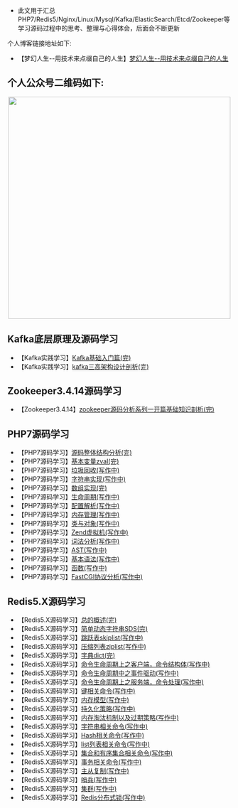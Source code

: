 - 此文用于汇总PHP7/Redis5/Nginx/Linux/Mysql/Kafka/ElasticSearch/Etcd/Zookeeper等学习源码过程中的思考、整理与心得体会，后面会不断更新

个人博客链接地址如下:
 
 - 【梦幻人生--用技术来点缀自己的人生】[梦幻人生--用技术来点缀自己的人生](https://www.jianshu.com/u/d1efae5b9216)
 ## 个人公众号二维码如下:
 <p align="center"><img src="https://github.com/menghuan/lnmp-code-analysis/blob/master/%E6%89%AB%E7%A0%81_%E6%90%9C%E7%B4%A2%E8%81%94%E5%90%88%E4%BC%A0%E6%92%AD%E6%A0%B7%E5%BC%8F-%E6%A0%87%E5%87%86%E8%89%B2%E7%89%88.png" width="500px"></p>

 ## Kafka底层原理及源码学习
 - 【Kafka实践学习】[Kafka基础入门篇(完)](https://mp.weixin.qq.com/s/do9bXH9qJzt4kNyxlEOyJg)
 - 【Kafka实践学习】[kafka三高架构设计剖析(完)](https://mp.weixin.qq.com/s/qJoSAlTIefEOVtV-Bcnb-g)


 ## Zookeeper3.4.14源码学习
 - 【Zookeeper3.4.14】[zookeeper源码分析系列一开篇基础知识剖析(完)](https://mp.weixin.qq.com/s/0Qc-fOh7aSSX8B6TiyIY8w)


## PHP7源码学习
 - 【PHP7源码学习】[源码整体结构分析(完)](https://www.jianshu.com/p/7a4480615aa9)
 - 【PHP7源码学习】[基本变量zval(完)](https://mp.weixin.qq.com/s/qal5sZhMpNGsuVe1NS_tnQ)
 - 【PHP7源码学习】[垃圾回收(写作中)](写作中)
 - 【PHP7源码学习】[字符串实现(写作中)](写作中)
 - 【PHP7源码学习】[数组实现(完)](https://mp.weixin.qq.com/s/J8eICn4BSvwmAyrbeG1xKA)
 - 【PHP7源码学习】[生命周期(写作中)](写作中)
 - 【PHP7源码学习】[配置解析(写作中)](写作中)
 - 【PHP7源码学习】[内存管理(写作中)](写作中)
 - 【PHP7源码学习】[类与对象(写作中)](写作中)
 - 【PHP7源码学习】[Zend虚拟机(写作中)](写作中)
 - 【PHP7源码学习】[词法分析(写作中)](写作中)
 - 【PHP7源码学习】[AST(写作中)](写作中)
 - 【PHP7源码学习】[基本语法(写作中)](写作中)
 - 【PHP7源码学习】[函数(写作中)](写作中)
 - 【PHP7源码学习】[FastCGI协议分析(写作中)](写作中)
 
 ## Redis5.X源码学习
 - 【Redis5.X源码学习】[总的概述(完)](https://www.jianshu.com/p/ad4fe7848030)
 - 【Redis5.X源码学习】[简单动态字符串SDS(完)](https://mp.weixin.qq.com/s/4qIFFjj2thqOWJJgqoiXuA)
 - 【Redis5.X源码学习】[跳跃表skiplist(写作中)](写作中)
 - 【Redis5.X源码学习】[压缩列表ziplist(写作中)](写作中)
 - 【Redis5.X源码学习】[字典dict(完)](https://mp.weixin.qq.com/s/IUMKc0ywZqGVbbqNRRUQYw)
 - 【Redis5.X源码学习】[命令生命周期上之客户端，命令结构体(写作中)](写作中)
 - 【Redis5.X源码学习】[命令生命周期中之事件驱动(写作中)](写作中)
 - 【Redis5.X源码学习】[命令生命周期上之服务端，命令处理(写作中)](写作中)
 - 【Redis5.X源码学习】[键相关命令(写作中)](写作中)
 - 【Redis5.X源码学习】[内存模型(写作中)](写作中)
 - 【Redis5.X源码学习】[持久化策略(写作中)](写作中)
 - 【Redis5.X源码学习】[内存淘汰机制以及过期策略(写作中)](写作中)
 - 【Redis5.X源码学习】[字符串相关命令(写作中)](写作中)
 - 【Redis5.X源码学习】[Hash相关命令(写作中)](写作中)
 - 【Redis5.X源码学习】[list列表相关命令(写作中)](写作中)
 - 【Redis5.X源码学习】[集合和有序集合相关命令(写作中)](写作中)
 - 【Redis5.X源码学习】[事务相关命令(写作中)](写作中)
 - 【Redis5.X源码学习】[主从复制(写作中)](写作中)
 - 【Redis5.X源码学习】[哨兵(写作中)](写作中)
 - 【Redis5.X源码学习】[集群(写作中)](写作中)
 - 【Redis5.X源码学习】[Redis分布式锁(写作中)](写作中)

 
 
